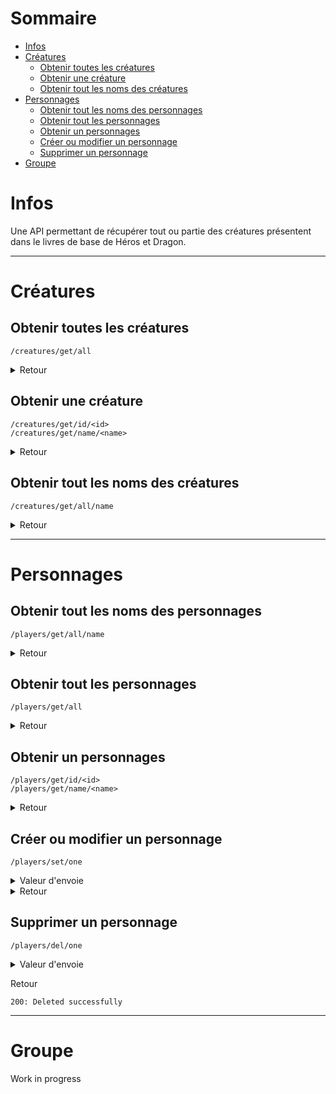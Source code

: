 # Sommaire

- [Infos](#infos)
- [Créatures](#créatures)
  - [Obtenir toutes les créatures](#obtenir-toutes-les-créatures)
  - [Obtenir une créature](#obtenir-une-créature)
  - [Obtenir tout les noms des créatures](#obtenir-tout-les-noms-des-créatures)
- [Personnages](#personnages)
  - [Obtenir tout les noms des personnages](#obtenir-tout-les-noms-des-personnages)
  - [Obtenir tout les personnages](#obtenir-tout-les-personnages)
  - [Obtenir un personnages](#obtenir-un-personnages)
  - [Créer ou modifier un personnage](#créer-ou-modifier-un-personnage)
  - [Supprimer un personnage](#supprimer-un-personnage)
- [Groupe](#groupe)

# Infos

Une API permettant de récupérer tout ou partie des créatures présentent dans le livres de base de Héros et Dragon.

<hr/>

# Créatures

## Obtenir toutes les créatures

``` /creatures/get/all ```

<details>
    <summary> Retour </summary>

```js
    [
        {
            name: String,
            type: String,
            size: String,
            hp: {
                stable: Number,
                random: String
            },
            speed: Number,
            stats: {
                str: {
                    val: Number,
                    mod: Number
                },
                dex: {
                    val: Number,
                    mod: Number
                },
                con: {
                    val: Number,
                    mod: Number
                },
                int: {
                    val: Number,
                    mod: Number
                },
                wis: {
                    val: Number,
                    mod: Number
                },
                cha: {
                    val: Number,
                    mod: Number
                }
            },
            skills: [String],
            senses: [String],
            languages: [String],
            dangerousness: String,
            xp: Number,
            abilities: [
                {
                    name: String,
                    effect: String
                }
            ],
            actions: [
                {
                    name: String,
                    effect: {
                        name: String,
                        accuracy: Number,
                        range: String,
                        numTarget: Number
                    },
                    dmg: {
                        stable: Number,
                        random: String
                    }
                }
            ]
        }
    ]
```
  
</details>  
  
## Obtenir une créature

``` /creatures/get/id/<id> ```  
``` /creatures/get/name/<name> ```


<details>
    <summary> Retour </summary>

```js
    {
        name: String,
        type: String,
        size: String,
        hp: {
            stable: Number,
            random: String
        },
        speed: Number,
        stats: {
            str: {
                val: Number,
                mod: Number
            },
            dex: {
                val: Number,
                mod: Number
            },
            con: {
                val: Number,
                mod: Number
            },
            int: {
                val: Number,
                mod: Number
            },
            wis: {
                val: Number,
                mod: Number
            },
            cha: {
                val: Number,
                mod: Number
            }
        },
        skills: [String],
        senses: [String],
        languages: [String],
        dangerousness: String,
        xp: Number,
        abilities: [
            {
                name: String,
                effect: String
            }
        ],
        actions: [
            {
                name: String,
                effect: {
                    name: String,
                    accuracy: Number,
                    range: String,
                    numTarget: Number
                },
                dmg: {
                    stable: Number,
                    random: String
                }
            }
        ]
    }
```
  
</details>

## Obtenir tout les noms des créatures

``` /creatures/get/all/name ```


<details>
    <summary> Retour </summary>

```js
    [
        String,
        String,
        String
    ]
```
  
</details>

<hr/>

# Personnages

## Obtenir tout les noms des personnages

```/players/get/all/name```

<details>
    <summary> Retour </summary>

```js
    [
        String,
        String,
        String,
        ...
    ]
```
  
</details>

## Obtenir tout les personnages

```/players/get/all```

<details>
    <summary> Retour </summary>

```js
[
    {
        name: String,
        hp: Number,
        speed: String,
        armor: Number,
        stats: {
            str: {
                val: Number,
                mod: Number
            },
            dex: {
                val: Number,
                mod: Number
            },
            con: {
                val: Number,
                mod: Number
            },
            int: {
                val: Number,
                mod: Number
            },
            wis: {
                val: Number,
                mod: Number
            },
            cha: {
                val: Number,
                mod: Number
            }
        },
        lvl: Number,
        mastery: [String]
    },
    ...
]
```

</details>

## Obtenir un personnages

```/players/get/id/<id>```  
```/players/get/name/<name>```

<details>
    <summary> Retour </summary>

```js
{
    name: String,
    hp: Number,
    speed: String,
    armor: Number,
    stats: {
        str: {
            val: Number,
            mod: Number
        },
        dex: {
            val: Number,
            mod: Number
        },
        con: {
            val: Number,
            mod: Number
        },
        int: {
            val: Number,
            mod: Number
        },
        wis: {
            val: Number,
            mod: Number
        },
        cha: {
            val: Number,
            mod: Number
        }
    },
    lvl: Number,
    mastery: [String]
}
```

</details>

## Créer ou modifier un personnage

```/players/set/one```

<details>
    <summary> Valeur d'envoie </summary>

```JS
{
    token: String,
    character: {
        name: String,
        hp: Number,
        speed: String,
        armor: Number,
        stats: {
            str: {
                val: Number,
                mod: Number
            },
            dex: {
                val: Number,
                mod: Number
            },
            con: {
                val: Number,
                mod: Number
            },
            int: {
                val: Number,
                mod: Number
            },
            wis: {
                val: Number,
                mod: Number
            },
            cha: {
                val: Number,
                mod: Number
            }
        },
        lvl: Number,
        mastery: [String]
    }
}
```

</details>  

<details>
    <summary> Retour </summary>

```201: Created successfully``` Si le nom est différent de ceux déjà présent  
```200: Updated successfully``` Si le nom est déjà utilisé

</details>

## Supprimer un personnage

```/players/del/one```
<details>
    <summary> Valeur d'envoie </summary>

```JS
{
    token: String,
    character_id: String
}
```
```token```: Obtenu lors de la connection via un compte.  
```owner```: Le pseudo du compte ayant créer le personnages.  

</details>  

Retour  

```200: Deleted successfully```  

<hr/>

# Groupe

Work in progress